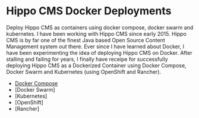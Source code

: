 Hippo CMS Docker Deployments
=============================
Deploy Hippo CMS as containers using docker compose, docker swarm and kubernetes. I have been working with Hippo CMS since early 2015. Hippo CMS is by far one of the finest Java based Open Source Content Management system out there. Ever since I have learned about Docker, I have been experimenting the idea of deploying Hippo CMS on Docker. After stalling and failing for years, I finally have receipe for successfully deploying Hippo CMS as a Dockerized Container using Docker Compose, Docker Swarm and Kubernetes (using OpenShift and Rancher). 

* [Docker Compose](https://github.com/maheshacharya/hippo-docker-deployments/blob/master/docker-compose/README.md)
* [Docker Swarm]
* [Kubernetes]
 * [OpenShift]
 * [Rancher]
